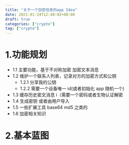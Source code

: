 ```yaml
---
title: "关于一个加密信息的app Idea"
date: 2021-01-24T12:40:02+08:00
draft: true
categories: ["crypto"]
tag: ["crypto"]
---
```


# 1.功能规划

- 1.1 主要功能，基于不对称加密 加密文本消息
- 1.2 维护一个联系人列表，记录对方的加密方式和公钥
  - 1.2.1 分享我的公钥
  - 1.2.2 需要一个设备唯一 id(或者初始化 app 随机一个)
- 1.3 缓存历史密文消息 i（需要一个密码或者生物认证解密
- 1.4 生成密钥 或者由用户导入
- 1.5 一些扩展工具 base64 md5 之类的
- 1.6 加密相关知识

# 2.基本蓝图
